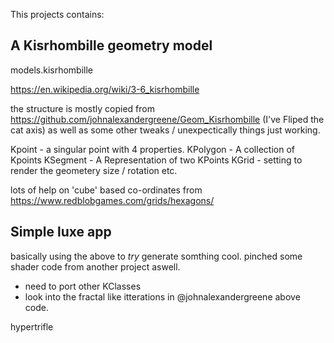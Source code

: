 This projects contains:

## A Kisrhombille geometry model 
models.kisrhombille

https://en.wikipedia.org/wiki/3-6_kisrhombille

the structure is mostly copied from https://github.com/johnalexandergreene/Geom_Kisrhombille (I've Fliped the cat axis) as well as some other tweaks / unexpectically things just working.

Kpoint - a singular point with 4 properties.
KPolygon - A collection of Kpoints
KSegment - A Representation of two KPoints
KGrid - setting to render the geometery size / rotation etc.

lots of help on 'cube' based co-ordinates from https://www.redblobgames.com/grids/hexagons/

## Simple luxe app
basically using the above to *try* generate somthing cool. 
pinched some shader code from another project aswell.

- need to port other KClasses
- look into the fractal like itterations in @johnalexandergreene above code.

hypertrifle
